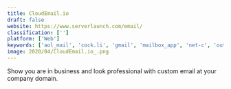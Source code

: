 ```yaml
---
title: CloudEmail.io
draft: false 
website: https://www.serverlaunch.com/email/
classification: ['']
platform: ['Web']
keywords: ['aol_mail', 'cock.li', 'gmail', 'mailbox_app', 'net-c', 'outlook', 'polymail', 'posteo', 'spark', 'spike', 'squirrelmail', 'sylpheed', 'teknik_mail', 'vivaldi_mail', 'yahoo_mail', 'yandex.mail', 'zoho_mail', 'zoho_one']
image: 2020/04/CloudEmail.io_.png
---
```

Show you are in business and look professional with custom email at your company domain.